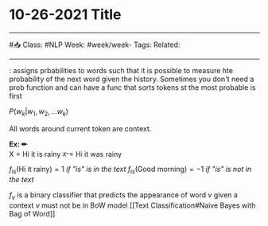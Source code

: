 # 10-26-2021 Title

---

#📥
Class: #NLP
Week: #week/week-
Tags: 
Related:

---

: assigns prbabilities to words such that it is possible to measure hte probability of the next word given the history. Sometimes you don't need a prob function and can have a func that sorts tokens st the most probable is first

$P(w_k|w_1, w_2, ... w_k)$

All words around current token are context. 

**Ex: ✏**  
X = Hi it is rainy
$x^\_ =$ Hi it was rainy

$f_\text{is}(\text{Hi it rainy}) = 1$ *if "is" is in the text* 
$f_\text{is}(\text{Good morning}) = -1$ *if "is" is not in the text*

$f_v$ is a binary classifier that predicts the appearance of word $v$ given a context
$v$ must not be in BoW model [[Text Classification#Naive Bayes with Bag of Word]]

